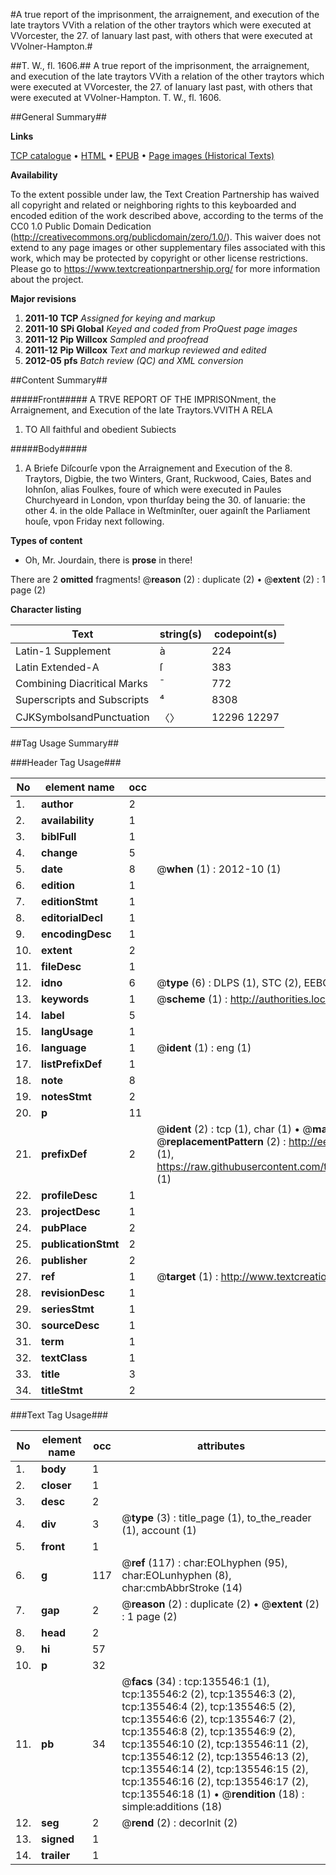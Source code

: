 #A true report of the imprisonment, the arraignement, and execution of the late traytors VVith a relation of the other traytors which were executed at VVorcester, the 27. of Ianuary last past, with others that were executed at VVolner-Hampton.#

##T. W., fl. 1606.##
A true report of the imprisonment, the arraignement, and execution of the late traytors VVith a relation of the other traytors which were executed at VVorcester, the 27. of Ianuary last past, with others that were executed at VVolner-Hampton.
T. W., fl. 1606.

##General Summary##

**Links**

[TCP catalogue](http://www.ota.ox.ac.uk/tcp/)  • 
[HTML](http://tei.it.ox.ac.uk/tcp/Texts-HTML/free/A73/A73360.html)  • 
[EPUB](http://tei.it.ox.ac.uk/tcp/Texts-EPUB/free/A73/A73360.epub) • 
[Page images (Historical Texts)](https://historicaltexts.jisc.ac.uk/eebo-99898130e)

**Availability**

To the extent possible under law, the Text Creation Partnership has waived all copyright and related or neighboring rights to this keyboarded and encoded edition of the work described above, according to the terms of the CC0 1.0 Public Domain Dedication (http://creativecommons.org/publicdomain/zero/1.0/). This waiver does not extend to any page images or other supplementary files associated with this work, which may be protected by copyright or other license restrictions. Please go to https://www.textcreationpartnership.org/ for more information about the project.

**Major revisions**

1. __2011-10__ __TCP__ *Assigned for keying and markup*
1. __2011-10__ __SPi Global__ *Keyed and coded from ProQuest page images*
1. __2011-12__ __Pip Willcox__ *Sampled and proofread*
1. __2011-12__ __Pip Willcox__ *Text and markup reviewed and edited*
1. __2012-05__ __pfs__ *Batch review (QC) and XML conversion*

##Content Summary##

#####Front#####
A TRVE REPORT OF THE IMPRISONment, the Arraignement, and Execution of the late Traytors.VVITH A RELA
1. TO All faithful and obedient Subiects

#####Body#####

1. A Briefe Diſcourſe vpon the Arraignement and Execution of the 8. Traytors, Digbie, the two Winters, Grant, Ruckwood, Caies, Bates and Iohnſon, alias Foulkes, foure of which were executed in Paules Churchyeard in London, vpon thurſday being the 30. of Ianuarie: the other 4. in the olde Pallace in Weſtminſter, ouer againſt the Parliament houſe, vpon Friday next following.

**Types of content**

  * Oh, Mr. Jourdain, there is **prose** in there!

There are 2 **omitted** fragments! 
 @__reason__ (2) : duplicate (2)  •  @__extent__ (2) : 1 page (2)

**Character listing**


|Text|string(s)|codepoint(s)|
|---|---|---|
|Latin-1 Supplement|à|224|
|Latin Extended-A|ſ|383|
|Combining             Diacritical Marks|̄|772|
|Superscripts             and Subscripts|⁴|8308|
|CJKSymbolsandPunctuation|〈〉|12296 12297|

##Tag Usage Summary##

###Header Tag Usage###

|No|element name|occ|attributes|
|---|---|---|---|
|1.|__author__|2||
|2.|__availability__|1||
|3.|__biblFull__|1||
|4.|__change__|5||
|5.|__date__|8| @__when__ (1) : 2012-10 (1)|
|6.|__edition__|1||
|7.|__editionStmt__|1||
|8.|__editorialDecl__|1||
|9.|__encodingDesc__|1||
|10.|__extent__|2||
|11.|__fileDesc__|1||
|12.|__idno__|6| @__type__ (6) : DLPS (1), STC (2), EEBO-CITATION (1), PROQUEST (1), VID (1)|
|13.|__keywords__|1| @__scheme__ (1) : http://authorities.loc.gov/ (1)|
|14.|__label__|5||
|15.|__langUsage__|1||
|16.|__language__|1| @__ident__ (1) : eng (1)|
|17.|__listPrefixDef__|1||
|18.|__note__|8||
|19.|__notesStmt__|2||
|20.|__p__|11||
|21.|__prefixDef__|2| @__ident__ (2) : tcp (1), char (1)  •  @__matchPattern__ (2) : ([0-9\-]+):([0-9IVX]+) (1), (.+) (1)  •  @__replacementPattern__ (2) : http://eebo.chadwyck.com/downloadtiff?vid=$1&page=$2 (1), https://raw.githubusercontent.com/textcreationpartnership/Texts/master/tcpchars.xml#$1 (1)|
|22.|__profileDesc__|1||
|23.|__projectDesc__|1||
|24.|__pubPlace__|2||
|25.|__publicationStmt__|2||
|26.|__publisher__|2||
|27.|__ref__|1| @__target__ (1) : http://www.textcreationpartnership.org/docs/. (1)|
|28.|__revisionDesc__|1||
|29.|__seriesStmt__|1||
|30.|__sourceDesc__|1||
|31.|__term__|1||
|32.|__textClass__|1||
|33.|__title__|3||
|34.|__titleStmt__|2||


###Text Tag Usage###

|No|element name|occ|attributes|
|---|---|---|---|
|1.|__body__|1||
|2.|__closer__|1||
|3.|__desc__|2||
|4.|__div__|3| @__type__ (3) : title_page (1), to_the_reader (1), account (1)|
|5.|__front__|1||
|6.|__g__|117| @__ref__ (117) : char:EOLhyphen (95), char:EOLunhyphen (8), char:cmbAbbrStroke (14)|
|7.|__gap__|2| @__reason__ (2) : duplicate (2)  •  @__extent__ (2) : 1 page (2)|
|8.|__head__|2||
|9.|__hi__|57||
|10.|__p__|32||
|11.|__pb__|34| @__facs__ (34) : tcp:135546:1 (1), tcp:135546:2 (2), tcp:135546:3 (2), tcp:135546:4 (2), tcp:135546:5 (2), tcp:135546:6 (2), tcp:135546:7 (2), tcp:135546:8 (2), tcp:135546:9 (2), tcp:135546:10 (2), tcp:135546:11 (2), tcp:135546:12 (2), tcp:135546:13 (2), tcp:135546:14 (2), tcp:135546:15 (2), tcp:135546:16 (2), tcp:135546:17 (2), tcp:135546:18 (1)  •  @__rendition__ (18) : simple:additions (18)|
|12.|__seg__|2| @__rend__ (2) : decorInit (2)|
|13.|__signed__|1||
|14.|__trailer__|1||
